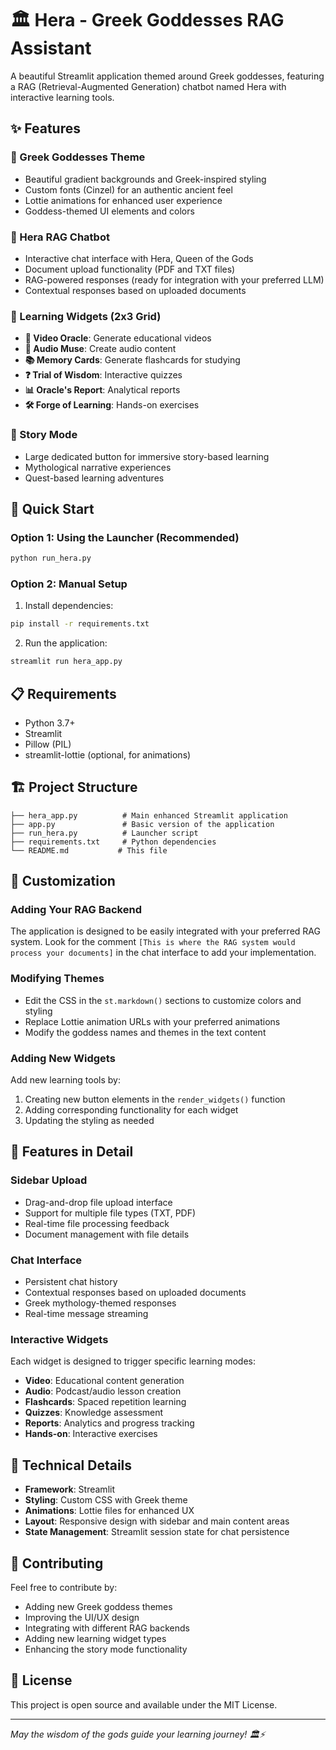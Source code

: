 # 🏛️ Hera - Greek Goddesses RAG Assistant

A beautiful Streamlit application themed around Greek goddesses, featuring a RAG (Retrieval-Augmented Generation) chatbot named Hera with interactive learning tools.

## ✨ Features

### 🎨 Greek Goddesses Theme
- Beautiful gradient backgrounds and Greek-inspired styling
- Custom fonts (Cinzel) for an authentic ancient feel
- Lottie animations for enhanced user experience
- Goddess-themed UI elements and colors

### 💬 Hera RAG Chatbot
- Interactive chat interface with Hera, Queen of the Gods
- Document upload functionality (PDF and TXT files)
- RAG-powered responses (ready for integration with your preferred LLM)
- Contextual responses based on uploaded documents

### 🎯 Learning Widgets (2x3 Grid)
- **🎥 Video Oracle**: Generate educational videos
- **🎵 Audio Muse**: Create audio content
- **📚 Memory Cards**: Generate flashcards for studying
- **❓ Trial of Wisdom**: Interactive quizzes
- **📊 Oracle's Report**: Analytical reports
- **🛠️ Forge of Learning**: Hands-on exercises

### 📖 Story Mode
- Large dedicated button for immersive story-based learning
- Mythological narrative experiences
- Quest-based learning adventures

## 🚀 Quick Start

### Option 1: Using the Launcher (Recommended)
```bash
python run_hera.py
```

### Option 2: Manual Setup
1. Install dependencies:
```bash
pip install -r requirements.txt
```

2. Run the application:
```bash
streamlit run hera_app.py
```

## 📋 Requirements

- Python 3.7+
- Streamlit
- Pillow (PIL)
- streamlit-lottie (optional, for animations)

## 🏗️ Project Structure

```
├── hera_app.py          # Main enhanced Streamlit application
├── app.py               # Basic version of the application  
├── run_hera.py          # Launcher script
├── requirements.txt     # Python dependencies
└── README.md           # This file
```

## 🎨 Customization

### Adding Your RAG Backend
The application is designed to be easily integrated with your preferred RAG system. Look for the comment `[This is where the RAG system would process your documents]` in the chat interface to add your implementation.

### Modifying Themes
- Edit the CSS in the `st.markdown()` sections to customize colors and styling
- Replace Lottie animation URLs with your preferred animations
- Modify the goddess names and themes in the text content

### Adding New Widgets
Add new learning tools by:
1. Creating new button elements in the `render_widgets()` function
2. Adding corresponding functionality for each widget
3. Updating the styling as needed

## 🌟 Features in Detail

### Sidebar Upload
- Drag-and-drop file upload interface
- Support for multiple file types (TXT, PDF)
- Real-time file processing feedback
- Document management with file details

### Chat Interface  
- Persistent chat history
- Contextual responses based on uploaded documents
- Greek mythology-themed responses
- Real-time message streaming

### Interactive Widgets
Each widget is designed to trigger specific learning modes:
- **Video**: Educational content generation
- **Audio**: Podcast/audio lesson creation  
- **Flashcards**: Spaced repetition learning
- **Quizzes**: Knowledge assessment
- **Reports**: Analytics and progress tracking
- **Hands-on**: Interactive exercises

## 🔧 Technical Details

- **Framework**: Streamlit
- **Styling**: Custom CSS with Greek theme
- **Animations**: Lottie files for enhanced UX
- **Layout**: Responsive design with sidebar and main content areas
- **State Management**: Streamlit session state for chat persistence

## 🤝 Contributing

Feel free to contribute by:
- Adding new Greek goddess themes
- Improving the UI/UX design
- Integrating with different RAG backends
- Adding new learning widget types
- Enhancing the story mode functionality

## 📜 License

This project is open source and available under the MIT License.

---

*May the wisdom of the gods guide your learning journey! 🏛️⚡*